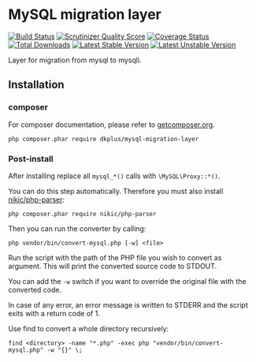 # MySQL migration layer

[![Build Status](https://travis-ci.org/UFOMelkor/mysql-migration-layer.png?branch=master)](https://travis-ci.org/UFOMelkor/mysql-migration-layer)
[![Scrutinizer Quality Score](https://scrutinizer-ci.com/g/UFOMelkor/mysql-migration-layer/badges/quality-score.png?s=afd2b8429ba93522e6febb660100698bf59390d1)](https://scrutinizer-ci.com/g/UFOMelkor/mysql-migration-layer/)
[![Coverage Status](https://coveralls.io/repos/UFOMelkor/mysql-migration-layer/badge.png)](https://coveralls.io/r/UFOMelkor/mysql-migration-layer)
[![Total Downloads](https://poser.pugx.org/dkplus/mysql-migration-layer/downloads.png)](https://packagist.org/packages/dkplus/mysql-migration-layer)
[![Latest Stable Version](https://poser.pugx.org/dkplus/mysql-migration-layer/v/stable.png)](https://packagist.org/packages/dkplus/mysql-migration-layer)
[![Latest Unstable Version](https://poser.pugx.org/dkplus/mysql-migration-layer/v/unstable.png)](https://packagist.org/packages/dkplus/mysql-migration-layer)

Layer for migration from mysql to mysqli.

## Installation

### composer
For composer documentation, please refer to
[getcomposer.org](http://getcomposer.org/).

```shell
php composer.phar require dkplus/mysql-migration-layer
```

### Post-install
After installing replace all `mysql_*()` calls with `\MySQL\Proxy::*()`.

You can do this step automatically. Therefore you must also install [nikic/php-parser](https://github.com/nikic/PHP-Parser):

```shell
php composer.phar require nikic/php-parser
```

Then you can run the converter by calling:

```shell
php vendor/bin/convert-mysql.php [-w] <file>
```

Run the script with the path of the PHP file you wish to convert as argument. This will print the converted source code to STDOUT.

You can add the `-w` switch if you want to override the original file with the converted code.

In case of any error, an error message is written to STDERR and the script exits with a return code of 1.

Use find to convert a whole directory recursively:

```shell
find <directory> -name "*.php" -exec php "vendor/bin/convert-mysql.php" -w "{}" \;
```

